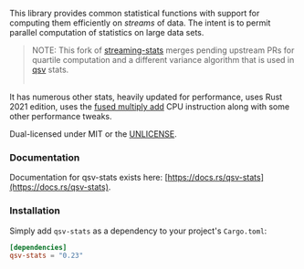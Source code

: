 This library provides common statistical functions with support for computing them
efficiently on *streams* of data. The intent is to permit parallel computation of
statistics on large data sets.

> NOTE: This fork of [streaming-stats](https://github.com/BurntSushi/rust-stats) merges 
pending upstream PRs for quartile computation and a different variance algorithm 
that is used in [qsv](https://github.com/dathere/qsv) stats.<br><br>

It has numerous other stats, heavily updated for performance, uses Rust 2021 edition,
uses the [fused multiply add](https://en.wikipedia.org/wiki/Multiply%E2%80%93accumulate_operation#Fused_multiply%E2%80%93add) CPU instruction along with some other performance tweaks.

Dual-licensed under MIT or the [UNLICENSE](http://unlicense.org).


### Documentation

Documentation for qsv-stats exists here:
[https://docs.rs/qsv-stats](https://docs.rs/qsv-stats).


### Installation

Simply add `qsv-stats` as a dependency to your project's `Cargo.toml`:

```toml
[dependencies]
qsv-stats = "0.23"
```
